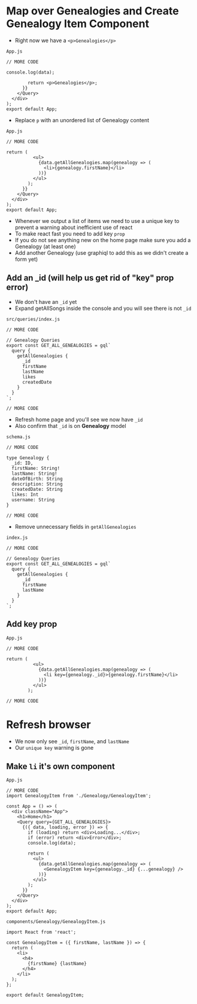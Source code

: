 # Map over Genealogies and Create Genealogy Item Component
* Right now we have a `<p>Genealogies</p>`

`App.js`

```
// MORE CODE

console.log(data);

        return <p>Genealogies</p>;
      }}
    </Query>
  </div>
);
export default App;
```

* Replace `p` with an unordered list of Genealogy content

`App.js`

```
// MORE CODE

return (
          <ul>
            {data.getAllGenealogies.map(genealogy => (
              <li>{genealogy.firstName}</li>
            ))}
          </ul>
        );
      }}
    </Query>
  </div>
);
export default App;
```

* Whenever we output a list of items we need to use a unique key to prevent a warning about inefficient use of react
* To make react fast you need to add key `prop`
* If you do not see anything new on the home page make sure you add a Genealogy (at least one)
* Add another Genealogy (use graphiql to add this as we didn't create a form yet)

## Add an _id (will help us get rid of "key" prop error)
* We don't have an `_id` yet
* Expand getAllSongs inside the console and you will see there is not `_id`

`src/queries/index.js`

```
// MORE CODE

// Genealogy Queries
export const GET_ALL_GENEALOGIES = gql`
  query {
    getAllGenealogies {
      _id
      firstName
      lastName
      likes
      createdDate
    }
  }
`;

// MORE CODE
```

* Refresh home page and you'll see we now have `_id`
* Also confirm that `_id` is on **Genealogy** model

`schema.js`

```
// MORE CODE

type Genealogy {
  _id: ID,
  firstName: String!
  lastName: String!
  dateOfBirth: String
  description: String
  createdDate: String
  likes: Int
  username: String
}

// MORE CODE
```

* Remove unnecessary fields in `getAllGenealogies`

`index.js`

```
// MORE CODE

// Genealogy Queries
export const GET_ALL_GENEALOGIES = gql`
  query {
    getAllGenealogies {
      _id
      firstName
      lastName
    }
  }
`;
```

## Add key prop
`App.js`

```
// MORE CODE

return (
          <ul>
            {data.getAllGenealogies.map(genealogy => (
              <li key={genealogy._id}>{genealogy.firstName}</li>
            ))}
          </ul>
        );

// MORE CODE
```

# Refresh browser
* We now only see `_id`, `firstName`, and `lastName`
* Our `unique key` warning is gone

## Make `li` it's own component
`App.js`

```
// MORE CODE
import GenealogyItem from './Genealogy/GenealogyItem';

const App = () => (
  <div className="App">
    <h1>Home</h1>
    <Query query={GET_ALL_GENEALOGIES}>
      {({ data, loading, error }) => {
        if (loading) return <div>Loading...</div>;
        if (error) return <div>Error</div>;
        console.log(data);

        return (
          <ul>
            {data.getAllGenealogies.map(genealogy => (
              <GenealogyItem key={genealogy._id} {...genealogy} />
            ))}
          </ul>
        );
      }}
    </Query>
  </div>
);
export default App;
```

`components/Genealogy/GenealogyItem.js`

```
import React from 'react';

const GenealogyItem = ({ firstName, lastName }) => {
  return (
    <li>
      <h4>
        {firstName} {lastName}
      </h4>
    </li>
  );
};

export default GenealogyItem;
```
